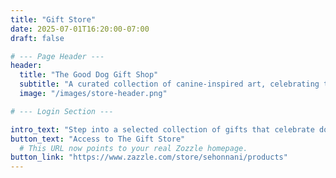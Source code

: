 ```yaml
---
title: "Gift Store"
date: 2025-07-01T16:20:00-07:00
draft: false

# --- Page Header ---
header:
  title: "The Good Dog Gift Shop"
  subtitle: "A curated collection of canine-inspired art, celebrating the soulful personalities of beloved dogs, yours and ours."
  image: "/images/store-header.png"

# --- Login Section ---

intro_text: "Step into a selected collection of gifts that celebrate dogs in all their soulful glory. From mugs adorned with your pup’s portrait to keepsakes honoring others’ beloved companions, each piece is a tribute to personality, joy, and the bond we share with our dogs."
button_text: "Access to The Gift Store"
  # This URL now points to your real Zozzle homepage.
button_link: "https://www.zazzle.com/store/sehonnani/products" 
---
```

